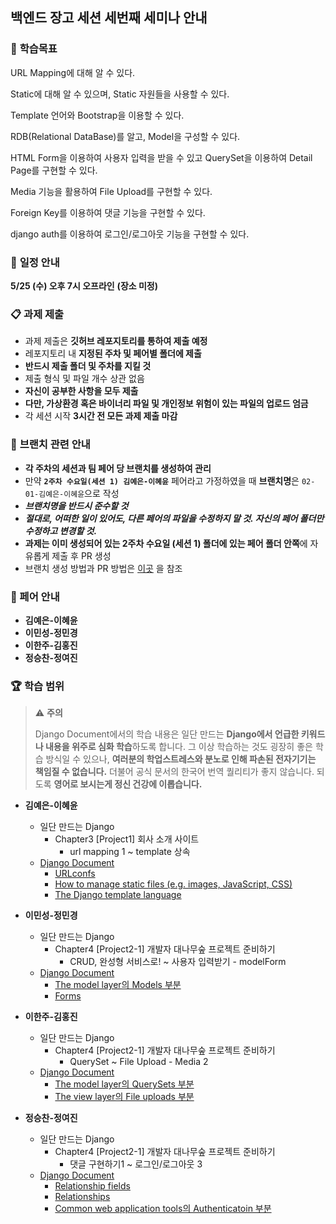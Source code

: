 ## 백엔드 장고 세션 세번째 세미나 안내



### 📝 **학습목표**

URL Mapping에 대해 알 수 있다.

Static에 대해 알 수 있으며, Static 자원들을 사용할 수 있다.

Template 언어와 Bootstrap을 이용할 수 있다.

RDB(Relational DataBase)를 알고, Model을 구성할 수 있다.

HTML Form을 이용하여 사용자 입력을 받을 수 있고 QuerySet을 이용하여 Detail Page를 구현할 수 있다.

Media 기능을 활용하여 File Upload를 구현할 수 있다.

Foreign Key를 이용하여 댓글 기능을 구현할 수 있다.

django auth를 이용하여 로그인/로그아웃 기능을 구현할 수 있다.



### 📅 **일정 안내**

**5/25 (수) 오후 7시 오프라인** **(장소 미정)**



### 📋 **과제 제출**

- 과제 제출은 **깃허브 레포지토리를 통하여 제출 예정**
- 레포지토리 내 **지정된 주차 및 페어별 폴더에 제출**
- **반드시 제출 폴더 및 주차를 지킬 것**
- 제출 형식 및 파일 개수 상관 없음
- **자신이 공부한 사항을 모두 제출**
- **다만, 가상환경 혹은 바이너리 파일 및 개인정보 위험이 있는 파일의 업로드 엄금**
- 각 세션 시작 **3시간 전 모든 과제 제출 마감**

### 🌲 **브랜치 관련 안내**

- **각 주차의 세션과 팀 페어 당 브랜치를 생성하여 관리**
- 만약 **`2주차 수요일(세션 1) 김예은-이혜윤`** 페어라고 가정하였을 때 **브랜치명**은 `02-01-김예은-이혜윤`으로 작성
- _**브랜치명을 반드시 준수할 것**_
- **_절대로, 어떠한 일이 있어도, 다른 페어의 파일을 수정하지 말 것. 자신의 페어 폴더만 수정하고 변경할 것._**
- **과제는 이미 생성되어 있는 2주차 수요일 (세션 1) 폴더에 있는 페어 폴더 안쪽**에 자유롭게 제출 후 PR 생성
- 브랜치 생성 방법과 PR 방법은 [이곳](https://github.com/Likelion-Inha-10/be-assignments-submit-practice/blob/main/README.md) 을 참조


### 🦁 페어 안내

- **김예은-이혜윤**
- **이민성-정민경**
- **이한주-김홍진**
- **정승찬-정여진**



### 🏆 학습 범위

> ⚠️ **주의**
>
> Django Document에서의 학습 내용은 일단 만드는 **Django에서 언급한 키워드나 내용을 위주로 심화 학습**하도록 합니다. 그 이상 학습하는 것도 굉장히 좋은 학습 방식일 수 있으나, **여러분의 학업스트레스와 분노로 인해 파손된 전자기기는 책임질 수 없습니다.** 더불어 공식 문서의 한국어 번역 퀄리티가 좋지 않습니다. 되도록 **영어로 보시는게 정신 건강에 이롭습니다.**

- **김예은-이혜윤**
  - 일단 만드는 Django
    - Chapter3 [Project1] 회사 소개 사이트
      - url mapping 1 ~ template 상속
  - [Django Document](https://docs.djangoproject.com/en/4.0/)
    - [URLconfs](https://docs.djangoproject.com/en/4.0/topics/http/urls/)
    - [How to manage static files (e.g. images, JavaScript, CSS)](https://docs.djangoproject.com/en/4.0/howto/static-files/#how-to-manage-static-files-e-g-images-javascript-css)
    - [The Django template language](https://docs.djangoproject.com/en/4.0/ref/templates/language/#the-django-template-language)

- **이민성-정민경**
  - 일단 만드는 Django
    - Chapter4 [Project2-1] 개발자 대나무숲 프로젝트 준비하기
      - CRUD, 완성형 서비스로! ~ 사용자 입력받기 - modelForm
  - [Django Document](https://docs.djangoproject.com/en/4.0/)
    - [The model layer의 Models 부분](https://docs.djangoproject.com/en/4.0/#the-model-layer)
    - [Forms](https://docs.djangoproject.com/en/4.0/#forms)

- **이한주-김홍진**
  - 일단 만드는 Django
    - Chapter4 [Project2-1] 개발자 대나무숲 프로젝트 준비하기
      - QuerySet ~ File Upload - Media 2
  - [Django Document](https://docs.djangoproject.com/en/4.0/)
    - [The model layer의 QuerySets 부분](https://docs.djangoproject.com/en/4.0/#the-model-layer)
    - [The view layer의 File uploads 부분](https://docs.djangoproject.com/en/4.0/#the-view-layer)

- **정승찬-정여진**
  - 일단 만드는 Django
    - Chapter4 [Project2-1] 개발자 대나무숲 프로젝트 준비하기
      - 댓글 구현하기1 ~ 로그인/로그아웃 3
  - [Django Document](https://docs.djangoproject.com/en/4.0/)
    - [Relationship fields](https://docs.djangoproject.com/en/4.0/ref/models/fields/#module-django.db.models.fields.related)
    - [Relationships](https://docs.djangoproject.com/en/4.0/topics/db/models/#relationships)
    - [Common web application tools의 Authenticatoin 부분](https://docs.djangoproject.com/en/4.0/#common-web-application-tools)